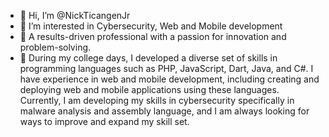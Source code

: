 - 👋 Hi, I’m @NickTicangenJr
- 👀 I’m interested in Cybersecurity, Web and Mobile development
- 🐞 A results-driven professional with a passion for innovation and problem-solving.
- 🌱 During my college days, I developed a diverse set of skills in programming languages such as PHP, JavaScript, Dart, Java, and C#. I have experience in web and mobile development, including creating and deploying web and mobile applications using these languages.  Currently, I am developing my skills in cybersecurity specifically in malware analysis and assembly language, and I am always looking for ways to improve and expand my skill set.

<!---
NickTicangenJr/NickTicangenJr is a ✨ special ✨ repository because its `README.md` (this file) appears on your GitHub profile.
You can click the Preview link to take a look at your changes.
--->
